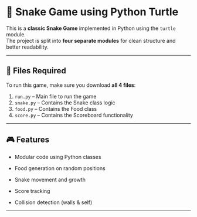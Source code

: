 # 🐍 Snake Game using Python Turtle

This is a **classic Snake Game** implemented in Python using the `turtle` module.  
The project is split into **four separate modules** for clean structure and better readability.

---

## 📁 Files Required

To run this game, make sure you download **all 4 files**:

1. `run.py` – Main file to run the game
2. `snake.py` – Contains the Snake class logic
3. `food.py` – Contains the Food class
4. `score.py` – Contains the Scoreboard functionality

---

## 🎮 Features

- Modular code using Python classes

- Food generation on random positions

- Snake movement and growth

- Score tracking

- Collision detection (walls & self)

---
